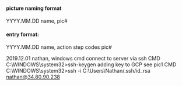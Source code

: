 

#### picture naming format
YYYY.MM.DD name, pic#

#### entry format:
YYYY.MM.DD name, action
	step
		codes
		pic#

 
2019.12.01 nathan, windows cmd connect to server via ssh
	CMD
		C:\WINDOWS\system32>ssh-keygen
	adding key to GCP
		see pic1
	CMD
		C:\WINDOWS\system32>ssh -i C:\Users\Nathan/.ssh/id_rsa nathan@34.80.90.238
